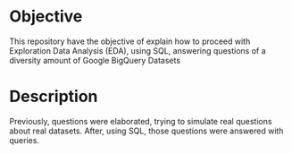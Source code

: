 # Objective
This repository have the objective of explain how to proceed with Exploration Data Analysis (EDA), using SQL, answering questions
of a diversity amount of Google BigQuery Datasets 

# Description
Previously, questions were elaborated, trying to simulate real questions about real datasets.
After, using SQL, those questions were answered with queries.
